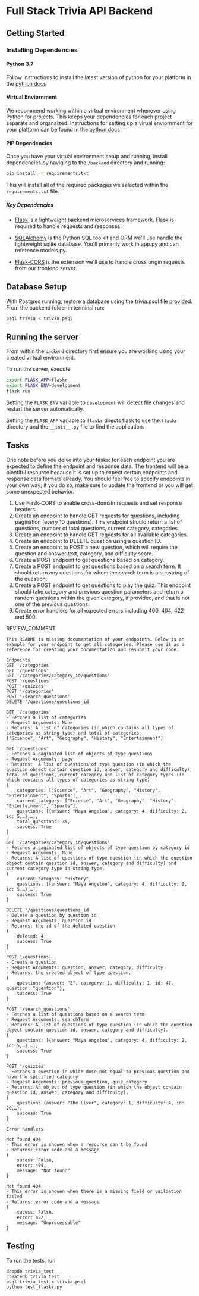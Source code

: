 # Full Stack Trivia API Backend

## Getting Started

### Installing Dependencies

#### Python 3.7

Follow instructions to install the latest version of python for your platform in the [python docs](https://docs.python.org/3/using/unix.html#getting-and-installing-the-latest-version-of-python)

#### Virtual Enviornment

We recommend working within a virtual environment whenever using Python for projects. This keeps your dependencies for each project separate and organaized. Instructions for setting up a virual enviornment for your platform can be found in the [python docs](https://packaging.python.org/guides/installing-using-pip-and-virtual-environments/)

#### PIP Dependencies

Once you have your virtual environment setup and running, install dependencies by naviging to the `/backend` directory and running:

```bash
pip install -r requirements.txt
```

This will install all of the required packages we selected within the `requirements.txt` file.

##### Key Dependencies

- [Flask](http://flask.pocoo.org/)  is a lightweight backend microservices framework. Flask is required to handle requests and responses.

- [SQLAlchemy](https://www.sqlalchemy.org/) is the Python SQL toolkit and ORM we'll use handle the lightweight sqlite database. You'll primarily work in app.py and can reference models.py. 

- [Flask-CORS](https://flask-cors.readthedocs.io/en/latest/#) is the extension we'll use to handle cross origin requests from our frontend server. 

## Database Setup
With Postgres running, restore a database using the trivia.psql file provided. From the backend folder in terminal run:
```bash
psql trivia < trivia.psql
```

## Running the server

From within the `backend` directory first ensure you are working using your created virtual environment.

To run the server, execute:

```bash
export FLASK_APP=flaskr
export FLASK_ENV=development
flask run
```

Setting the `FLASK_ENV` variable to `development` will detect file changes and restart the server automatically.

Setting the `FLASK_APP` variable to `flaskr` directs flask to use the `flaskr` directory and the `__init__.py` file to find the application. 

## Tasks

One note before you delve into your tasks: for each endpoint you are expected to define the endpoint and response data. The frontend will be a plentiful resource because it is set up to expect certain endpoints and response data formats already. You should feel free to specify endpoints in your own way; if you do so, make sure to update the frontend or you will get some unexpected behavior. 

1. Use Flask-CORS to enable cross-domain requests and set response headers. 
2. Create an endpoint to handle GET requests for questions, including pagination (every 10 questions). This endpoint should return a list of questions, number of total questions, current category, categories. 
3. Create an endpoint to handle GET requests for all available categories. 
4. Create an endpoint to DELETE question using a question ID. 
5. Create an endpoint to POST a new question, which will require the question and answer text, category, and difficulty score. 
6. Create a POST endpoint to get questions based on category. 
7. Create a POST endpoint to get questions based on a search term. It should return any questions for whom the search term is a substring of the question. 
8. Create a POST endpoint to get questions to play the quiz. This endpoint should take category and previous question parameters and return a random questions within the given category, if provided, and that is not one of the previous questions. 
9. Create error handlers for all expected errors including 400, 404, 422 and 500. 

REVIEW_COMMENT
```
This README is missing documentation of your endpoints. Below is an example for your endpoint to get all categories. Please use it as a reference for creating your documentation and resubmit your code. 

Endpoints
GET '/categories'
GET '/questions'
GET '/categories/category_id/questions'
POST '/questions'
POST '/quizzes'
POST '/categories'
POST '/search_questions'
DELETE '/questions/questions_id'

GET '/categories'
- Fetches a list of categories
- Request Arguments: None
- Returns: A list of categories (in which contains all types of categories as string type) and total of categories
["Science", "Art", "Geography", "History", "Entertainment"]

GET '/questions'
- Fetches a paginated list of objects of type questions
- Request Arguments: page
- Returns:  A list of questions of type question (in which the question object contain question id, answer, category and difficulty), total of questions, current category and list of category types (in which contains all types of categories as string type)
{
    categories: ["Science", "Art", "Geography", "History", "Entertainment", "Sports"],
    current_category: ["Science", "Art", "Geography", "History", "Entertainment", "Sports"],
    questions: [{answer: "Maya Angelou", category: 4, difficulty: 2, id: 5,…},…],
    total_questions: 35,
    success: True
}

GET '/categories/category_id/questions'
- Fetches a paginated list of objects of type question by category id 
- Request Arguments: None
- Returns: A list of questions of type question (in which the question object contain question id, answer, category and difficulty) and current category type in string type
{
    current_category: "History",
    questions: [{answer: "Maya Angelou", category: 4, difficulty: 2, id: 5,…},…],
    success: True
}

DELETE '/questions/questions_id'
- Delete a question by question id 
- Request Arguments: question_id
- Returns: the id of the deleted question
{
    deleted: 4,
    success: True
}

POST '/questions'
- Creats a question
- Request Arguments: question, answer, category, difficulty
- Returns: the created object of type question. 
{
    question: {answer: "2", category: 1, difficulty: 1, id: 47, question: "question"},
    success: True
}

POST '/search_questions'
- Fetches a list of questions based on a search term
- Request Arguments: searchTerm
- Returns: A list of questions of type question (in which the question object contain question id, answer, category and difficulty).
{
    questions: [{answer: "Maya Angelou", category: 4, difficulty: 2, id: 5,…},…],
    success: True
}

POST '/quizzes'
- Fetches a question in which dose not equal to previous question and have the spicified category
- Request Arguments: previous_question, quiz_category
- Returns: An object of type question (in which the object contain question id, answer, category and difficulty). 
{
    question: {answer: "The Liver", category: 1, difficulty: 4, id: 20,…},
    success: True
}

Error handlers

Not found 404
- This error is showen when a resource can't be found
- Returns: error code and a message 
{
    sucess: False,
    error: 404,
    message: "Not found"
}

Not found 404
- This error is showen when there is a missing field or vaildation failed
- Returns: error code and a message 
{
    sucess: False,
    error: 422,
    message: "Unprocessable"
}

```

## Testing
To run the tests, run
```
dropdb trivia_test
createdb trivia_test
psql trivia_test < trivia.psql
python test_flaskr.py
```